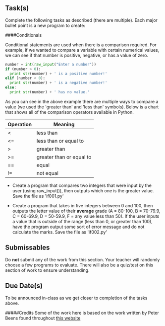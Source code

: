 Task(s)
-------
Complete the following tasks as described (there are multiple).  Each major bullet point is a new program to create:

####Conditionals

Conditional statements are used when there is a comparison required.  For example, if we wanted to compare a variable with certain numerical values, we can see if that number is positive, negative, or has a value of zero.

```python
number = int(raw_input("Enter a number"))
if (number > 0):
  print str(number) + ' is a positive number!'
elif (number < 0):
  print str(number) + ' is a negative number!'
else:
  print str(number) + ' has no value.'
```

As you can see in the above example there are multiple ways to compare a value (we used the 'greater than' and 'less than' symbols).  Below is a chart that shows all of the comparison operators available in Python.

|Operation| Meaning|
|-----|-----|
|<| less than|
|<=| less than or equal to|
|>| greater than|
|>=| greater than or equal to|
|==| equal|
|!=| not equal|

* Create a program that compares two integers that were input by the user (using raw_input()), then outputs which one is the greater value. Save the file as 'if001.py'

* Create a program that takes in five integers between 0 and 100, then outputs the letter value of their **average** grade (A = 80-100, B = 70-79.9, C = 60-69.9, D = 50-59.9, F = any value less than 50).  If the user inputs a value that is outside of the range (less than 0, or greater than 100), have the program output some sort of error message and do not calculate the marks. Save the file as 'if002.py'

Submissables
------------
Do **not** submit any of the work from this section.  Your teacher will randomly choose a few programs to evaluate.  There will also be a quiz/test on this section of work to ensure understanding.

Due Date(s)
----------
To be announced in-class as we get closer to completion of the tasks above.

#####Credits
Some of the work here is based on the work written by Peter Beens found throughout [this website](http://www2.beens.org/ics/python)
